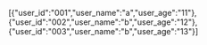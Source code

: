 [{"user_id":"001","user_name":"a","user_age":"11"},{"user_id":"002","user_name":"b","user_age":"12"},{"user_id":"003","user_name":"b","user_age":"13"}]
